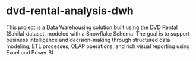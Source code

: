 # dvd-rental-analysis-dwh
This project is a Data Warehousing solution built using the DVD Rental (Sakila) dataset, modeled with a Snowflake Schema. The goal is to support business intelligence and decision-making through structured data modeling, ETL processes, OLAP operations, and rich visual reporting using Excel and Power BI.
